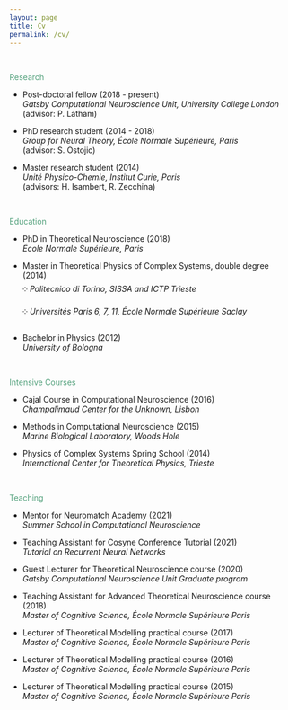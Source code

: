 ```yaml
---
layout: page
title: Cv
permalink: /cv/
---
```


<br>
<p><font style="color: rgb(83,161,124)">Research</font></p>

- Post-doctoral fellow (2018 - present)<br>
   *Gatsby Computational Neuroscience Unit, University College London* <br>(advisor: P. Latham)

- PhD research student (2014 - 2018)<br>
   *Group for Neural Theory, École Normale Supérieure, Paris*<br> (advisor: S. Ostojic)

- Master research student (2014)<br>
   *Unité Physico-Chemie, Institut Curie, Paris*<br> (advisors: H. Isambert, R. Zecchina)

<br>
<p><font style="color: rgb(83,161,124)">Education</font></p>

- PhD in Theoretical Neuroscience (2018) <br>*École Normale Supérieure, Paris*<br>

- Master in Theoretical Physics of Complex Systems, double degree (2014)<br>༶ *Politecnico di Torino, SISSA and ICTP Trieste*<br>༶ *Universités Paris 6, 7, 11, École Normale Supérieure Saclay*<br>

- Bachelor in Physics (2012)<br>
  *University of Bologna*

<br>
<p><font style="color: rgb(83,161,124)">Intensive Courses</font></p>

- Cajal Course in Computational Neuroscience (2016)<br>*Champalimaud Center for the Unknown, Lisbon*

- Methods in Computational Neuroscience (2015)<br>*Marine Biological Laboratory, Woods Hole*

- Physics of Complex Systems Spring School (2014)<br>*International Center for Theoretical Physics, Trieste*

<br>
<p><font style="color: rgb(83,161,124)">Teaching</font></p>

- Mentor for Neuromatch Academy (2021) <br>*Summer School in Computational Neuroscience*

- Teaching Assistant for Cosyne Conference Tutorial (2021) <br>*Tutorial on Recurrent Neural Networks*

- Guest Lecturer for Theoretical Neuroscience course (2020)<br>*Gatsby Computational Neuroscience Unit Graduate program*

- Teaching Assistant for Advanced Theoretical Neuroscience course (2018)<br>*Master of Cognitive Science, École Normale Supérieure Paris*

- Lecturer of Theoretical Modelling practical course (2017)<br>*Master of Cognitive Science, École Normale Supérieure Paris*

- Lecturer of Theoretical Modelling practical course (2016)<br>*Master of Cognitive Science, École Normale Supérieure Paris*

- Lecturer of Theoretical Modelling practical course (2015)<br>*Master of Cognitive Science, École Normale Supérieure Paris*


<br>